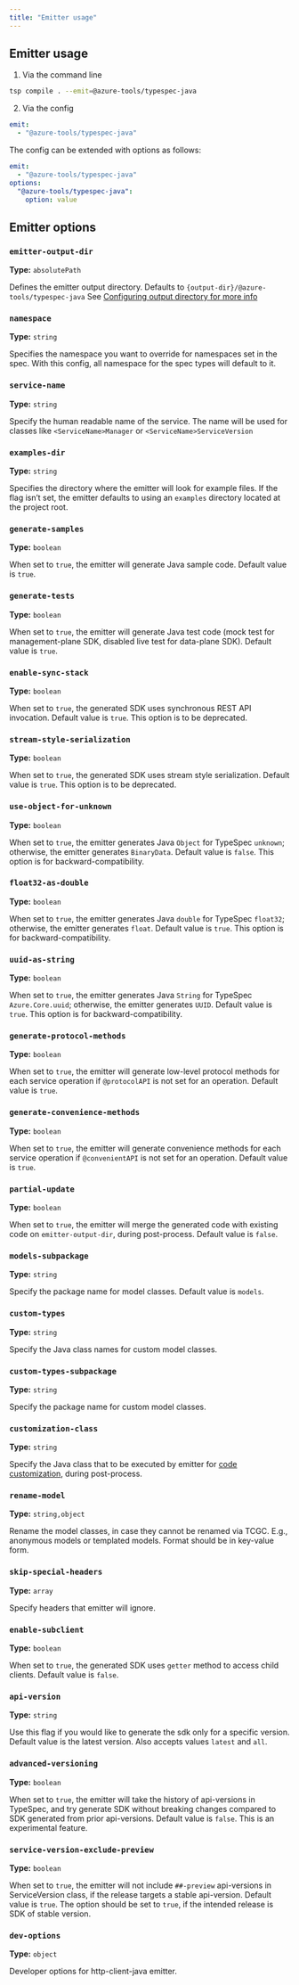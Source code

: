 ```yaml
---
title: "Emitter usage"
---
```


## Emitter usage

1. Via the command line

```bash
tsp compile . --emit=@azure-tools/typespec-java
```

2. Via the config

```yaml
emit:
  - "@azure-tools/typespec-java"
```

The config can be extended with options as follows:

```yaml
emit:
  - "@azure-tools/typespec-java"
options:
  "@azure-tools/typespec-java":
    option: value
```

## Emitter options

### `emitter-output-dir`

**Type:** `absolutePath`

Defines the emitter output directory. Defaults to `{output-dir}/@azure-tools/typespec-java`
See [Configuring output directory for more info](https://typespec.io/docs/handbook/configuration/configuration/#configuring-output-directory)

### `namespace`

**Type:** `string`

Specifies the namespace you want to override for namespaces set in the spec. With this config, all namespace for the spec types will default to it.

### `service-name`

**Type:** `string`

Specify the human readable name of the service. The name will be used for classes like `<ServiceName>Manager` or `<ServiceName>ServiceVersion`

### `examples-dir`

**Type:** `string`

Specifies the directory where the emitter will look for example files. If the flag isn’t set, the emitter defaults to using an `examples` directory located at the project root.

### `generate-samples`

**Type:** `boolean`

When set to `true`, the emitter will generate Java sample code. Default value is `true`.

### `generate-tests`

**Type:** `boolean`

When set to `true`, the emitter will generate Java test code (mock test for management-plane SDK, disabled live test for data-plane SDK). Default value is `true`.

### `enable-sync-stack`

**Type:** `boolean`

When set to `true`, the generated SDK uses synchronous REST API invocation. Default value is `true`. This option is to be deprecated.

### `stream-style-serialization`

**Type:** `boolean`

When set to `true`, the generated SDK uses stream style serialization. Default value is `true`. This option is to be deprecated.

### `use-object-for-unknown`

**Type:** `boolean`

When set to `true`, the emitter generates Java `Object` for TypeSpec `unknown`; otherwise, the emitter generates `BinaryData`. Default value is `false`. This option is for backward-compatibility.

### `float32-as-double`

**Type:** `boolean`

When set to `true`, the emitter generates Java `double` for TypeSpec `float32`; otherwise, the emitter generates `float`. Default value is `true`. This option is for backward-compatibility.

### `uuid-as-string`

**Type:** `boolean`

When set to `true`, the emitter generates Java `String` for TypeSpec `Azure.Core.uuid`; otherwise, the emitter generates `UUID`. Default value is `true`. This option is for backward-compatibility.

### `generate-protocol-methods`

**Type:** `boolean`

When set to `true`, the emitter will generate low-level protocol methods for each service operation if `@protocolAPI` is not set for an operation. Default value is `true`.

### `generate-convenience-methods`

**Type:** `boolean`

When set to `true`, the emitter will generate convenience methods for each service operation if `@convenientAPI` is not set for an operation. Default value is `true`.

### `partial-update`

**Type:** `boolean`

When set to `true`, the emitter will merge the generated code with existing code on `emitter-output-dir`, during post-process. Default value is `false`.

### `models-subpackage`

**Type:** `string`

Specify the package name for model classes. Default value is `models`.

### `custom-types`

**Type:** `string`

Specify the Java class names for custom model classes.

### `custom-types-subpackage`

**Type:** `string`

Specify the package name for custom model classes.

### `customization-class`

**Type:** `string`

Specify the Java class that to be executed by emitter for [code customization](https://github.com/Azure/autorest.java/blob/main/customization-base/README.md), during post-process.

### `rename-model`

**Type:** `string,object`

Rename the model classes, in case they cannot be renamed via TCGC. E.g., anonymous models or templated models. Format should be in key-value form.

### `skip-special-headers`

**Type:** `array`

Specify headers that emitter will ignore.

### `enable-subclient`

**Type:** `boolean`

When set to `true`, the generated SDK uses `getter` method to access child clients. Default value is `false`.

### `api-version`

**Type:** `string`

Use this flag if you would like to generate the sdk only for a specific version. Default value is the latest version. Also accepts values `latest` and `all`.

### `advanced-versioning`

**Type:** `boolean`

When set to `true`, the emitter will take the history of api-versions in TypeSpec, and try generate SDK without breaking changes compared to SDK generated from prior api-versions. Default value is `false`. This is an experimental feature.

### `service-version-exclude-preview`

**Type:** `boolean`

When set to `true`, the emitter will not include `##-preview` api-versions in ServiceVersion class, if the release targets a stable api-version. Default value is `true`. The option should be set to `true`, if the intended release is SDK of stable version.

### `dev-options`

**Type:** `object`

Developer options for http-client-java emitter.
